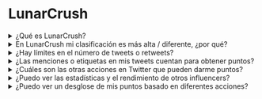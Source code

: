 # LunarCrush

<details>

<summary>¿Qué es LunarCrush?</summary>

LunarCrush es una plataforma que utiliza aprendizaje automático y análisis de datos para proporcionar información sobre los mercados de criptomonedas. Analiza la actividad en las redes sociales y el sentimiento de los usuarios para ofrecer una visión completa de varias criptomonedas. El objetivo de la plataforma es ayudar a los inversores a tomar decisiones informadas a través de métricas y análisis en tiempo real.

Utilizamos LunarCrush como proveedor de datos en este desafío.

Puede encontrar más información sobre LunarCrush [aquí](https://lunarcrush.com/faq).

</details>

<details>

<summary>En LunarCrush mi clasificación es más alta / diferente, ¿por qué?</summary>

Utilizamos un sistema de puntuación interno para garantizar oportunidades más equitativas para todos los participantes.

</details>

<details>

<summary>¿Hay límites en el número de tweets o retweets?</summary>

No, simplemente evite el spam o el uso de etiquetas irrelevantes.

</details>

<details>

<summary>¿Las menciones o etiquetas en mis tweets cuentan para obtener puntos?</summary>

Sí, de manera indirecta. Las menciones pueden aumentar el alcance y un mayor alcance puede elevar tu clasificación como influencer, lo que a su vez te otorga más puntos. Las etiquetas son cruciales para que tus tweets sean reconocidos. Asegúrate de usar #XBorg, $XBG y #XBG.

</details>

<details>

<summary>¿Cuáles son las otras acciones en Twitter que pueden darme puntos?</summary>

Los "me gusta", los comentarios, los retweets y el aumento de tu número de seguidores son factores indirectos que pueden mejorar tu clasificación como influencer.

</details>

<details>

<summary>¿Puedo ver las estadísticas y el rendimiento de otros influencers?</summary>

Visita nuestra tabla de clasificación. <mark style="color:red;">\[ENLACE A LA TABLA DE CLASIFICACIÓN]</mark>\
Puedes encontrar una vista más detallada y análisis [aquí](https://lunarcrush.com/cryptocurrency-influencers?symbol=XBG\&metric=influencers\_influential).

</details>

<details>

<summary>¿Puedo ver un desglose de mis puntos basado en diferentes acciones?</summary>

Ganas puntos en función de tu participación diaria en Twitter, según lo medido por LunarCrush. Dado que LunarCrush no revela su metodología de puntuación precisa, no podemos proporcionar información más específica sobre este aspecto.

</details>